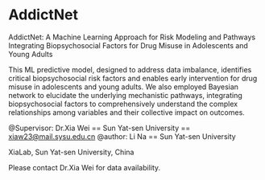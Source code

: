 # AddictNet
AddictNet: A Machine Learning Approach for Risk Modeling and Pathways Integrating Biopsychosocial Factors for Drug Misuse in Adolescents and Young Adults

This ML predictive model, designed to address data imbalance, identifies critical biopsychosocial risk factors and enables early intervention for drug misuse in adolescents and young adults. We also employed Bayesian network to elucidate the underlying mechanistic pathways, integrating biopsychosocial factors to comprehensively understand the complex relationships among variables and their collective impact on outcomes.

@Supervisor: Dr.Xia Wei == Sun Yat-sen University == xiaw23@mail.sysu.edu.cn
@author: Li Na == Sun Yat-sen University

XiaLab, Sun Yat-sen University, China

Please contact Dr.Xia Wei for data availability.


